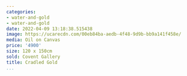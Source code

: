 ```yaml
---
categories:
- water-and-gold
- water-and-gold
date: 2022-04-09 13:18:38.515438
image: https://ucarecdn.com/00eb84ba-aedb-4f48-9d9b-bb9a141f458e/
media: Oil on Canvas
price: '4900'
size: 120 x 150cm
sold: Covent Gallery
title: Cradled Gold
...
```


